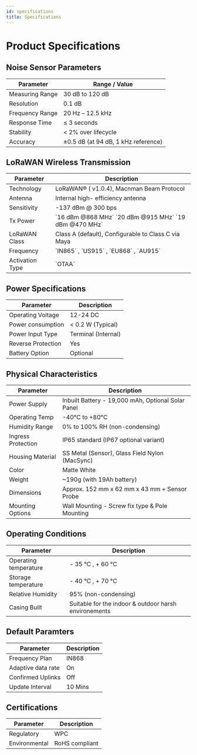 ```yaml
---
id: specifications
title: Specifications
---
```


# Product Specifications

## Noise Sensor Parameters

<table className="parameter-table">
  <thead>
    <tr>
      <th>Parameter</th>
      <th>Range / Value</th>
    </tr>
  </thead>
  <tbody>
    <tr>
      <td>Measuring Range</td>
      <td>30 dB to 120 dB</td>
    </tr>
    <tr>
      <td>Resolution</td>
      <td>0.1 dB</td>
    </tr>
    <tr>
      <td>Frequency Range</td>
      <td>20 Hz – 12.5 kHz</td>
    </tr>
    <tr>
      <td>Response Time</td>
      <td>≤ 3 seconds</td>
    </tr>
    <tr>
      <td>Stability</td>
      <td>&lt; 2% over lifecycle</td>
    </tr>
    <tr>
      <td>Accuracy</td>
      <td>±0.5 dB (at 94 dB, 1 kHz reference)</td>
    </tr>
  </tbody>
</table>

## LoRaWAN Wireless Transmission

<table className="parameter-table">
  <thead>
    <tr>
      <th>Parameter</th>
      <th>Description</th>
    </tr>
  </thead>
  <tbody>
      <tr>
      <td>Technology</td>
      <td>LoRaWAN® ( v1.0.4), Macnman Beam Protocol</td>
    </tr>
    <tr>
      <td>Antenna</td>
      <td>Internal high- efficiency antenna</td>
    </tr>
    <tr>
      <td>Sensitivity</td>
      <td>-137 dBm @ 300 bps</td>
    </tr>
     <tr>
      <td>Tx Power</td>
      <td>`16 dBm @868 MHz` `20 dBm @915 MHz` `19 dBm @470 MHz`</td>
    </tr>
    <tr>
      <td>LoRaWAN Class</td>
      <td>Class A (default), Configurable to Class C via Maya</td>
    </tr>
    <tr>
      <td>Frequency</td>
      <td>`IN865` , `US915` , `EU868` , `AU915` </td>
    </tr>
    <tr>
      <td>Activation Type</td>
      <td>`OTAA`</td>
    </tr>
    
  </tbody>
</table>

## Power Specifications

<table className="parameter-table">
  <thead>
    <tr>
      <th>Parameter</th>
      <th>Description</th>
    </tr>
  </thead>
  <tbody>
    <tr>
      <td>Operating Voltage</td>
      <td>12-24 DC</td>
    </tr>
    <tr>
      <td>Power consumption</td>
      <td> < 0.2 W (Typical) </td>
    </tr>
    <tr>
      <td>Power Input Type</td>
      <td>Terminal (Internal)</td>
    </tr>
     <tr>
      <td>Reverse Protection</td>
      <td>Yes</td>
    </tr>
     <tr>
      <td>Battery Option</td>
      <td>Optional</td>
    </tr>
  </tbody>
</table>

## Physical Characteristics

<table className="parameter-table">
  <thead>
    <tr>
      <th>Parameter</th>
      <th>Description</th>
    </tr>
  </thead>
  <tbody>
    <tr>
      <td>Power Supply</td>
      <td>Inbuilt Battery - 19,000 mAh, Optional Solar Panel</td>
    </tr>
    <tr>
      <td>Operating Temp</td>
      <td>-40°C to +80°C</td>
    </tr>
    <tr>
      <td>Humidity Range</td>
      <td>0% to 100% RH (non-condensing)</td>
    </tr>
    <tr>
      <td>Ingress Protection</td>
      <td>IP65 standard (IP67 optional variant)</td>
    </tr>
    <tr>
      <td>Housing Material</td>
      <td>SS Metal (Sensor), Glass Field Nylon (MacSync)</td>
    </tr>
    <tr>
      <td>Color</td>
      <td>Matte White</td>
    </tr>
    <tr>
      <td>Weight</td>
      <td>~190g (with 19Ah battery)</td>
    </tr>
    <tr>
      <td>Dimensions</td>
      <td>Approx. 152 mm x 62 mm x 43 mm + Sensor Probe</td>
    </tr>
    <tr>
      <td>Mounting Options</td>
      <td>Wall Mounting - Screw fix type & Pole Mounting</td>
    </tr>
  </tbody>
</table>

## Operating Conditions

<table className="parameter-table">
  <thead>
    <tr>
      <th>Parameter</th>
      <th>Description</th>
    </tr>
  </thead>
  <tbody>
  <tr>
      <td>Operating temperature</td>
      <td> - 35 °C , + 60 °C</td>
    </tr>
    <tr>
      <td>Storage temperature</td>
      <td> - 40 °C , + 70 °C</td>
    </tr>
    <tr>
      <td>Relative Humidity</td>
      <td>95% (non-condensing) </td>
    </tr>
    <tr>
      <td>Casing Built</td>
      <td>Suitable for the indoor & outdoor harsh environements</td>
    </tr>
  </tbody>
</table>

## Default Paramters 

<table className="parameter-table">
  <thead>
    <tr>
      <th>Parameter</th>
      <th>Description</th>
    </tr>
  </thead>
  <tbody>
  <tr>
      <td>Frequency Plan</td>
      <td>IN868</td>
    </tr>
    <tr>
      <td>Adaptive data rate</td>
      <td>On</td>
    </tr>
    <tr>
      <td>Confirmed Uplinks</td>
      <td>Off </td>
    </tr>
    <tr>
      <td>Update Interval</td>
      <td>10 Mins</td>
    </tr>
  </tbody>
</table>


## Certifications

<table className="parameter-table">
  <thead>
    <tr>
      <th>Parameter</th>
      <th>Description</th>
    </tr>
  </thead>
  <tbody>
  <tr>
      <td>Regulatory</td>
      <td>WPC</td>
    </tr>
    <tr>
      <td>Environmental</td>
      <td>RoHS compliant</td>
    </tr>
  </tbody>
</table>
